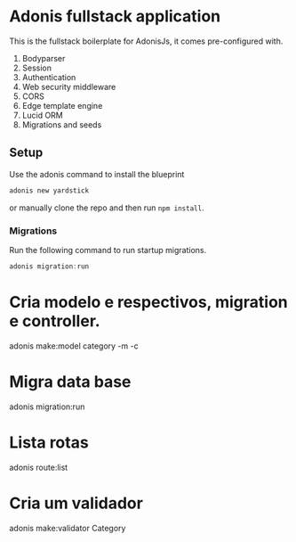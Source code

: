 # Adonis fullstack application

This is the fullstack boilerplate for AdonisJs, it comes pre-configured with.

1. Bodyparser
2. Session
3. Authentication
4. Web security middleware
5. CORS
6. Edge template engine
7. Lucid ORM
8. Migrations and seeds

## Setup

Use the adonis command to install the blueprint

```bash
adonis new yardstick
```

or manually clone the repo and then run `npm install`.


### Migrations

Run the following command to run startup migrations.

```js
adonis migration:run
```
# Cria modelo e respectivos, migration e controller.

adonis make:model category -m -c

# Migra data base

adonis migration:run

# Lista rotas

adonis route:list

# Cria um validador
 
adonis make:validator Category

